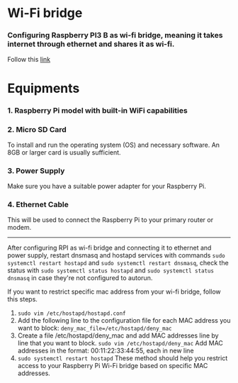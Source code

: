 # Wi-Fi bridge
### Configuring Raspberry PI3 B as wi-fi bridge, meaning it takes internet through ethernet and shares it as wi-fi.
Follow this [link](https://thepi.io/how-to-use-your-raspberry-pi-as-a-wireless-access-point/)

# Equipments
### 1. Raspberry Pi model with built-in WiFi capabilities
### 2. Micro SD Card 
To install and run the operating system (OS) and necessary software. An 8GB or larger card is usually sufficient.
### 3. Power Supply
Make sure you have a suitable power adapter for your Raspberry Pi.
### 4. Ethernet Cable
This will be used to connect the Raspberry Pi to your primary router or modem.

---
After configuring RPI as wi-fi bridge and connecting it to ethernet and power supply, restart dnsmasq and hostapd services with commands  `sudo systemctl restart hostapd` and  `sudo systemctl restart dnsmasq`, check the status with `sudo systemctl status hostapd` and `sudo systemctl status dnsmasq` in case they're not configured to autorun.   

If you want to restrict specific mac address from your wi-fi bridge, follow this steps.
1. `sudo vim /etc/hostapd/hostapd.conf`
2. Add the following line to the configuration file for each MAC address you want to block:
   `deny_mac_file=/etc/hostapd/deny_mac`
3. Create a file /etc/hostapd/deny_mac and add MAC addresses line by line that you want to block.
   `sudo vim /etc/hostapd/deny_mac`
   Add MAC addresses in the format: 00:11:22:33:44:55, each in new line
4. `sudo systemctl restart hostapd`
These method should help you restrict access to your Raspberry Pi Wi-Fi bridge based on specific MAC addresses.

